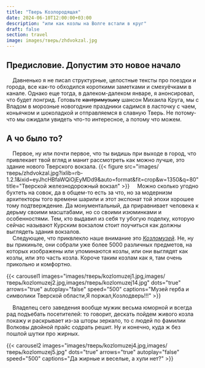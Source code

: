 ```yaml
---
title: "Тверь Козлородящая"
date: 2024-06-10T12:00:00+03:00
description: "или как козлы на Волге встали в круг"
draft: false
section: travel
image: images/тверь/zhdvokzal.jpg
---
```

## Предисловие. Допустим это новое начало
&nbsp;&nbsp;&nbsp; Давненько я не писал структурные, целостные тексты про поездки и города, все как-то обходился короткими заметками и смехуёчками в канале. Однако еще тогда, в далеком-далеком январе, я анонсировал, что будет лонгрид. Готовьте ~~кантримузыку~~ шансон Михаила Круга, мы с Владом в морозные новогодние праздники садимся в ласточку с чаем, коньячком и шоколадкой и отправляемся в славную Тверь. Не потому-что мы ожидали увидеть что-то интересное, а потому что можем. 
## А чо было то?
&nbsp;&nbsp;&nbsp; Первое, ну или почти первое, что ты видишь при выходе в город, что привлекает твой вгляд и манит рассмотреть как можно лучше, это здание нового Тверского вокзала.
{{< figure src="images/тверь/zhdvokzal.jpg?ixlib=rb-1.2.1&ixid=eyJhcHBfaWQiOjEyMDd9&auto=format&fit=crop&w=1350&q=80" title="Тверской железнодорожный вокзал" >}}
&nbsp;&nbsp;&nbsp; Можно сколько угодно бухтеть на совок, да в общем-то есть за что, но за модернизм архитекторы того времени шарили и этот экспонат той эпохи хорошее тому подтверждение. Да монументальный, да приравнивает человека к дерьму своими масштабами, но со своими изюминками и особенностями. Тем, кто выдавил из себя ту убогую поделку, которую сейчас называют Курским вокзалом стоит поучиться как должны выглядеть здания вокзалов.\
&nbsp;&nbsp;&nbsp; Следующее, что приквлекло наше внимание это _[Козломузей](https://vk.com/muzeykozla "Официальная группа музея Козла")_. Не, ну вы прикиньте, они собрали уже более 5000 различных предметов, на которых изображены или упоминаются козлы, или они выглядят как козлы, или это часть козла. Короче таким козлам как я, там очень прикольно и комфортно.

{{< carousel1 images="images/тверь/kozlomuzej1.jpg,images/тверь/kozlomuzej2.jpg,images/тверь/kozlomuzej14.jpg" dots="true" arrows="true" autoplay="false" speed="500" captions="Музей герба и символики Тверской области,Я поржал,Козлодверь!!!" >}}

&nbsp;&nbsp;&nbsp; Владелец сего заведения вообще мужик весьма юморной и всегда рад подъебать посетителей: то говорит, дескать пойдем живого козла покажу и раскрывает из-за шторы зеркало, то с людей по фамилии Волковы двойной прайс содрать решит. Ну и конечно, куда ж без пошлой шутки про жирных.

  {{< carousel2 images="images/тверь/kozlomuzej4.jpg,images/тверь/kozlomuzej5.jpg" dots="true" arrows="true" autoplay="false" speed="500" captions="Да жирные и веселые, а хули нет?" >}}
